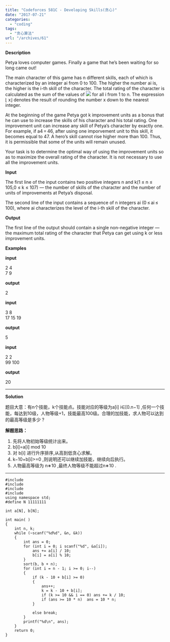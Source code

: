 ```yaml
---
title: "Codeforces 581C - Developing Skills(贪心)"
date: "2017-07-21"
categories: 
  - "coding"
tags: 
  - "贪心算法"
url: "/archives/61"
---
```


**Description**

Petya loves computer games. Finally a game that he’s been waiting for so long came out!

The main character of this game has n different skills, each of which is characterized by an integer ai from 0 to 100. The higher the number ai is, the higher is the i-th skill of the character. The total rating of the character is calculated as the sum of the values ​​of ![](https://image.i-ll.cc/2021-10-01-125349.png) for all i from 1 to n. The expression ⌊ x⌋ denotes the result of rounding the number x down to the nearest integer.

At the beginning of the game Petya got k improvement units as a bonus that he can use to increase the skills of his character and his total rating. One improvement unit can increase any skill of Petya’s character by exactly one. For example, if a4 = 46, after using one imporvement unit to this skill, it becomes equal to 47. A hero’s skill cannot rise higher more than 100. Thus, it is permissible that some of the units will remain unused.

Your task is to determine the optimal way of using the improvement units so as to maximize the overall rating of the character. It is not necessary to use all the improvement units.

**Input**

The first line of the input contains two positive integers n and k(1 ≤ n ≤ 105,0 ≤ k ≤ 107) — the number of skills of the character and the number of units of improvements at Petya’s disposal.

The second line of the input contains a sequence of n integers ai (0 ≤ ai ≤ 100), where ai characterizes the level of the i-th skill of the character.

**Output**

The first line of the output should contain a single non-negative integer — the maximum total rating of the character that Petya can get using k or less improvement units.

**Examples**

**input**

2 4  
7 9

**output**

2

**input**

3 8  
17 15 19

**output**

5

**input**

2 2  
99 100

**output**

20

* * *

**Solution**

题目大意：有n个技能，k个技能点。技能对应的等级为a\[i\] i∈\[0.n−1\] ,任何一个技能，每达到10级，人物等级+1，技能最高100级。合理的加技能，求人物可以达到的最高等级是多少 ?

**解题思路：**

1. 先将人物初始等级统计出来。
2. b\[i\]\=a\[i\] mod 10
3. 对 b\[i\] 进行升序排序,从高到低贪心求解。
4. k−10+b\[i\]\>\=0 ,则说明还可以继续加技能，继续向后执行。
5. 人物最高等级为 n∗10 ,最终人物等级不能超过n∗10 .

* * *

```
#include 
#include 
#include 
#include 
using namespace std;
#define N 11111111

int a[N], b[N];

int main( )
{
    int n, k;
    while (~scanf("%d%d", &n, &k))
    {
        int ans = 0;
        for (int i = 0; i scanf("%d", &a[i]);
            ans += a[i] / 10;
            b[i] = a[i] % 10;
        }
        sort(b, b + n);
        for (int i = n - 1; i >= 0; i--)
        {
            if (k - 10 + b[i] >= 0)
            {
                ans++;
                k = k - 10 + b[i];
                if (k >= 10 && i == 0) ans += k / 10;
                if (ans >= 10 * n)  ans = 10 * n;
            }

            else break;
        }
        printf("%d\n", ans);
    }
    return 0;
}

```
